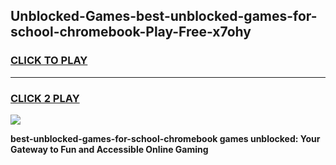 
## Unblocked-Games-best-unblocked-games-for-school-chromebook-Play-Free-x7ohy
<h3>
<a href="https://premium76.site?title=best-unblocked-games-for-school-chromebook&ref=18A">CLICK TO PLAY</a></h3>
<hr>

<h3>
<a href="https://premium76.site?title=best-unblocked-games-for-school-chromebook&ref=18A">CLICK 2 PLAY</a>
  
</h3>

<a href="https://premium76.site?title=best-unblocked-games-for-school-chromebook&ref=18A"><img src="https://clearcache.store/games.png"></a>


**best-unblocked-games-for-school-chromebook games unblocked: Your Gateway to Fun and Accessible Online Gaming**
